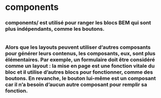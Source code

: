 # components

### components/ est utilisé pour ranger les blocs BEM qui sont plus indépendants, comme les boutons.

#

### Alors que les layouts peuvent utiliser d’autres composants pour générer leurs contenus, les composants, eux, sont plus élémentaires. Par exemple, un formulaire doit être considéré comme un layout : la mise en page est une fonction vitale du bloc et il utilise d’autres blocs pour fonctionner,  comme des boutons. En revanche, le bouton lui-même est un composant car il n’a besoin d’aucun autre composant pour remplir sa fonction.
